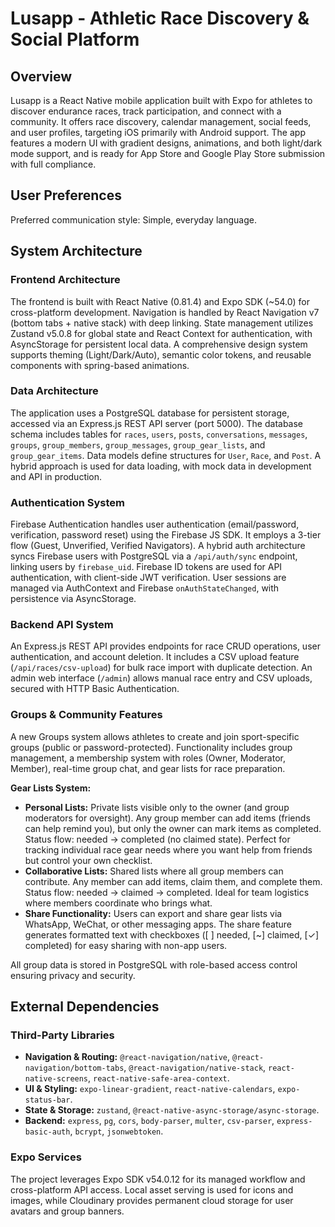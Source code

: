 # Lusapp - Athletic Race Discovery & Social Platform

## Overview

Lusapp is a React Native mobile application built with Expo for athletes to discover endurance races, track participation, and connect with a community. It offers race discovery, calendar management, social feeds, and user profiles, targeting iOS primarily with Android support. The app features a modern UI with gradient designs, animations, and both light/dark mode support, and is ready for App Store and Google Play Store submission with full compliance.

## User Preferences

Preferred communication style: Simple, everyday language.

## System Architecture

### Frontend Architecture

The frontend is built with React Native (0.81.4) and Expo SDK (~54.0) for cross-platform development. Navigation is handled by React Navigation v7 (bottom tabs + native stack) with deep linking. State management utilizes Zustand v5.0.8 for global state and React Context for authentication, with AsyncStorage for persistent local data. A comprehensive design system supports theming (Light/Dark/Auto), semantic color tokens, and reusable components with spring-based animations.

### Data Architecture

The application uses a PostgreSQL database for persistent storage, accessed via an Express.js REST API server (port 5000). The database schema includes tables for `races`, `users`, `posts`, `conversations`, `messages`, `groups`, `group_members`, `group_messages`, `group_gear_lists`, and `group_gear_items`. Data models define structures for `User`, `Race`, and `Post`. A hybrid approach is used for data loading, with mock data in development and API in production.

### Authentication System

Firebase Authentication handles user authentication (email/password, verification, password reset) using the Firebase JS SDK. It employs a 3-tier flow (Guest, Unverified, Verified Navigators). A hybrid auth architecture syncs Firebase users with PostgreSQL via a `/api/auth/sync` endpoint, linking users by `firebase_uid`. Firebase ID tokens are used for API authentication, with client-side JWT verification. User sessions are managed via AuthContext and Firebase `onAuthStateChanged`, with persistence via AsyncStorage.

### Backend API System

An Express.js REST API provides endpoints for race CRUD operations, user authentication, and account deletion. It includes a CSV upload feature (`/api/races/csv-upload`) for bulk race import with duplicate detection. An admin web interface (`/admin`) allows manual race entry and CSV uploads, secured with HTTP Basic Authentication.

### Groups & Community Features

A new Groups system allows athletes to create and join sport-specific groups (public or password-protected). Functionality includes group management, a membership system with roles (Owner, Moderator, Member), real-time group chat, and gear lists for race preparation. 

**Gear Lists System:**
- **Personal Lists:** Private lists visible only to the owner (and group moderators for oversight). Any group member can add items (friends can help remind you), but only the owner can mark items as completed. Status flow: needed → completed (no claimed state). Perfect for tracking individual race gear needs where you want help from friends but control your own checklist.
- **Collaborative Lists:** Shared lists where all group members can contribute. Any member can add items, claim them, and complete them. Status flow: needed → claimed → completed. Ideal for team logistics where members coordinate who brings what.
- **Share Functionality:** Users can export and share gear lists via WhatsApp, WeChat, or other messaging apps. The share feature generates formatted text with checkboxes ([ ] needed, [~] claimed, [✓] completed) for easy sharing with non-app users.

All group data is stored in PostgreSQL with role-based access control ensuring privacy and security.

## External Dependencies

### Third-Party Libraries

- **Navigation & Routing:** `@react-navigation/native`, `@react-navigation/bottom-tabs`, `@react-navigation/native-stack`, `react-native-screens`, `react-native-safe-area-context`.
- **UI & Styling:** `expo-linear-gradient`, `react-native-calendars`, `expo-status-bar`.
- **State & Storage:** `zustand`, `@react-native-async-storage/async-storage`.
- **Backend:** `express`, `pg`, `cors`, `body-parser`, `multer`, `csv-parser`, `express-basic-auth`, `bcrypt`, `jsonwebtoken`.

### Expo Services

The project leverages Expo SDK v54.0.12 for its managed workflow and cross-platform API access. Local asset serving is used for icons and images, while Cloudinary provides permanent cloud storage for user avatars and group banners.